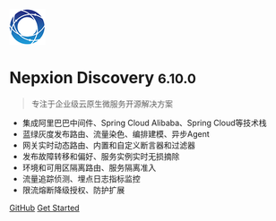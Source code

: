 ![logo](_media/Logo64.png)

# Nepxion Discovery <small>6.10.0</small>

> 专注于企业级云原生微服务开源解决方案
- 集成阿里巴巴中间件、Spring Cloud Alibaba、Spring Cloud等技术栈
- 蓝绿灰度发布路由、流量染色、编排建模、异步Agent
- 网关实时动态路由、内置和自定义断言器和过滤器
- 发布故障转移和偏好、服务实例实时无损摘除
- 环境和可用区隔离路由、服务隔离准入
- 流量追踪侦测、埋点日志指标监控
- 限流熔断降级授权、防护扩展

[GitHub](https://github.com/Nepxion/Discovery/)
[Get Started](#Discovery【探索】微服务企业级解决方案)